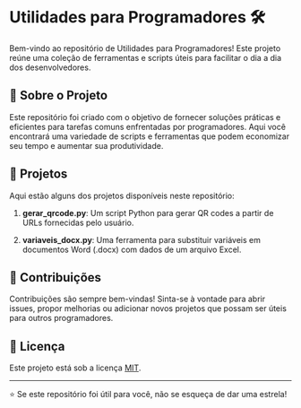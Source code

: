 # Utilidades para Programadores 🛠️

Bem-vindo ao repositório de Utilidades para Programadores! Este projeto reúne uma coleção de ferramentas e scripts úteis para facilitar o dia a dia dos desenvolvedores.

## 🚀 Sobre o Projeto

Este repositório foi criado com o objetivo de fornecer soluções práticas e eficientes para tarefas comuns enfrentadas por programadores. Aqui você encontrará uma variedade de scripts e ferramentas que podem economizar seu tempo e aumentar sua produtividade.

## 🔧 Projetos

Aqui estão alguns dos projetos disponíveis neste repositório:

1. **gerar_qrcode.py**: Um script Python para gerar QR codes a partir de URLs fornecidas pelo usuário.

2. **variaveis_docx.py**: Uma ferramenta para substituir variáveis em documentos Word (.docx) com dados de um arquivo Excel.

## 🤝 Contribuições

Contribuições são sempre bem-vindas! Sinta-se à vontade para abrir issues, propor melhorias ou adicionar novos projetos que possam ser úteis para outros programadores.

## 📝 Licença

Este projeto está sob a licença [MIT](LICENSE).

---

⭐️ Se este repositório foi útil para você, não se esqueça de dar uma estrela!
